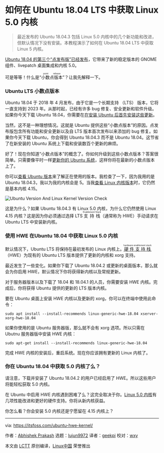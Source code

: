 [#]: collector: (lujun9972)
[#]: translator: (geekpi)
[#]: reviewer: (wxy)
[#]: publisher: ( )
[#]: url: ( )
[#]: subject: (How to Get Linux Kernel 5.0 in Ubuntu 18.04 LTS)
[#]: via: (https://itsfoss.com/ubuntu-hwe-kernel/)
[#]: author: (Abhishek Prakash https://itsfoss.com/author/abhishek/)

如何在 Ubuntu 18.04 LTS 中获取 Linux 5.0 内核
======

> 最近发布的 Ubuntu 18.04.3 包括 Linux 5.0 内核中的几个新功能和改进，但默认情况下没有安装。本教程演示了如何在 Ubuntu 18.04 LTS 中获取 Linux 5 内核。

[Ubuntu 18.04 的第三个“点发布版”已经发布][2]，它带来了新的稳定版本的 GNOME 组件、livepatch 桌面集成和内核 5.0。

可是等等！什么是“<ruby>小数点版本<rt>point release</rt></ruby>”？让我先解释一下。

### Ubuntu LTS 小数点版本

Ubuntu 18.04 于 2018 年 4 月发布，由于它是一个长期支持 （LTS） 版本，它将一直支持到 2023 年。从那时起，已经有许多 bug 修复、安全更新和软件升级。如果你今天下载 Ubuntu 18.04，你需要在[在安装 Ubuntu 后首先安装这些更新][3]。

当然，这不是一种理想情况。这就是 Ubuntu 提供这些“小数点版本”的原因。点发布版包含所有功能和安全更新以及自 LTS 版本首次发布以来添加的 bug 修复。如果你今天下载 Ubuntu，你会得到 Ubuntu 18.04.3 而不是 Ubuntu 18.04。这节省了在新安装的 Ubuntu 系统上下载和安装数百个更新的麻烦。

好了！现在你知道“小数点版本”的概念了。你如何升级到这些小数点版本？答案很简单。只需要像平时一样[更新你的 Ubuntu 系统][4]，这样你将在最新的小数点版本上了。

你可以[查看 Ubuntu 版本][5]来了解正在使用的版本。我检查了一下，因为我用的是 Ubuntu 18.04.3，我以为我的内核会是 5。当我[查看 Linux 内核版本][6]时，它仍然是基本内核 4.15。

![Ubuntu Version And Linux Kernel Version Check][7]

这是为什么？如果 Ubuntu 18.04.3 有 Linux 5.0 内核，为什么它仍然使用 Linux 4.15 内核？这是因为你必须通过选择 LTS <ruby>支持栈<rt>Enablement Stack</rt></ruby>（通常称为 HWE）手动请求在 Ubuntu LTS 中安装新内核。

### 使用 HWE 在Ubuntu 18.04 中获取 Linux 5.0 内核

默认情况下，Ubuntu LTS 将保持在最初发布的 Linux 内核上。<ruby>[硬件支持栈][9]<rt>hardware enablement stack</rt></ruby>（HWE）为现有的 Ubuntu LTS 版本提供了更新的内核和 xorg 支持。

最近发生了一些变化。如果你下载了 Ubuntu 18.04.2 或更新的桌面版本，那么就会为你启用 HWE，默认情况下你将获得新内核以及常规更新。

对于服务器版本以及下载了 18.04 和 18.04.1 的人员，你需要安装 HWE 内核。完成后，你将获得 Ubuntu 提供的更新的 LTS 版本内核。

要在 Ubuntu 桌面上安装 HWE 内核以及更新的 xorg，你可以在终端中使用此命令：

```
sudo apt install --install-recommends linux-generic-hwe-18.04 xserver-xorg-hwe-18.04
```

如果你使用的是 Ubuntu 服务器版，那么就不会有 xorg 选项。所以只需在 Ubutnu 服务器版中安装 HWE 内核：

```
sudo apt-get install --install-recommends linux-generic-hwe-18.04
```

完成 HWE 内核的安装后，重启系统。现在你应该拥有更新的 Linux 内核了。

### 你在 Ubuntu 18.04 中获取 5.0 内核了么？

请注意，下载并安装了 Ubuntu 18.04.2 的用户已经启用了 HWE。所以这些用户将能轻松获取 5.0 内核。

在 Ubuntu 中启用 HWE 内核遇到困难了么？这完全取决于你。[Linux 5.0 内核][10]有几项性能改进和更好的硬件支持。你将从新内核获益。

你怎么看？你会安装 5.0 内核还是宁愿留在 4.15 内核上？

--------------------------------------------------------------------------------

via: https://itsfoss.com/ubuntu-hwe-kernel/

作者：[Abhishek Prakash][a]
选题：[lujun9972][b]
译者：[geekpi](https://github.com/geekpi)
校对：[wxy](https://github.com/wxy)

本文由 [LCTT](https://github.com/LCTT/TranslateProject) 原创编译，[Linux中国](https://linux.cn/) 荣誉推出

[a]: https://itsfoss.com/author/abhishek/
[b]: https://github.com/lujun9972
[1]: https://www.youtube.com/channel/UCEU9D6KIShdLeTRyH3IdSvw
[2]: https://ubuntu.com/blog/enhanced-livepatch-desktop-integration-available-with-ubuntu-18-04-3-lts
[3]: https://itsfoss.com/things-to-do-after-installing-ubuntu-18-04/
[4]: https://itsfoss.com/update-ubuntu/
[5]: https://itsfoss.com/how-to-know-ubuntu-unity-version/
[6]: https://itsfoss.com/find-which-kernel-version-is-running-in-ubuntu/
[7]: https://i0.wp.com/itsfoss.com/wp-content/uploads/2019/08/ubuntu-version-and-kernel-version-check.png?resize=800%2C300&ssl=1
[9]: https://wiki.ubuntu.com/Kernel/LTSEnablementStack
[10]: https://itsfoss.com/linux-kernel-5/
